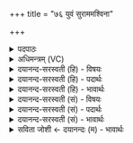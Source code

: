 +++
title = "७६ युवं सुराममश्विना"

+++
<details><summary>पदपाठः</summary>

यु॒वम्। सु॒राम॑म्। अ॒श्वि॒ना॒। नमु॑चौ। आ॒सु॒रे। सचा॑। वि॒पि॒पा॒ना इति॑ विऽपिपा॒नाः। स॒र॒स्व॒ति। इन्द्र॑म्। कर्म्म॒स्विति॒ कर्म॑ऽसु। आ॒व॒त॒। ७६।
</details>

<details><summary>अधिमन्त्रम् (VC)</summary>

- अश्विसरस्वतीन्द्रा देवता
- विदर्भिर्ऋषिः
- विराडनुष्टुप्
- गान्धारः
</details>

<details><summary>दयानन्द-सरस्वती (हि) - विषयः</summary>

फिर प्रकारान्तर से विद्वानों के विषय को अगले मन्त्र में कहा है ॥
</details>

<details><summary>दयानन्द-सरस्वती (हि) - पदार्थः</summary>

पदार्थान्वयभाषाः -  हे (अश्विना) पालन आदि कर्म करनेहारे अध्यापक और उपदेशक ! (सचा) मिले हुए (युवम्) तुम दोनों और हे (सरस्वति) अतिश्रेष्ठ विज्ञानवाली प्रजा तू जैसे (नमुचौ) प्रवाह से नित्यरूप (आसुरे) मेघ में और (कर्मसु) कर्मों में (सुरामम्) अतिसुन्दर (इन्द्रम्) परमैश्वर्य का (आवत) पालन करते हो, वैसे (विपिपानाः) नाना प्रकार से रक्षा करनेहारे होते हुए आचरण करो ॥७६ ॥
</details>

<details><summary>दयानन्द-सरस्वती (हि) - भावार्थः</summary>

भावार्थभाषाः -  जो लोग पुरुषार्थ से बड़े ऐश्वर्य को प्राप्त होकर धन की रक्षा करके आनन्द को भोगते हैं, वे सदा ही बढ़ते हैं ॥७६ ॥
</details>

<details><summary>दयानन्द-सरस्वती (सं) - विषयः</summary>

पुनः प्रकारान्तरेण विद्वद्विषयमाह ॥
</details>

<details><summary>दयानन्द-सरस्वती (सं) - पदार्थः</summary>

पदार्थान्वयभाषाः -  हे अश्विना ! सचा युवं हे सरस्वती त्वं च यथा नमुचावासुरे कर्मसु सुराममिन्द्रमावत तथा विपिपाना अप्याचरत ॥७६ ॥
</details>

<details><summary>दयानन्द-सरस्वती (सं) - भावार्थः</summary>

भावार्थभाषाः -  ये पुरुषार्थेन महदैश्वर्यं प्राप्य धनं सुरक्ष्याऽनन्दं भुञ्जते, ते सदैव वर्द्धन्ते ॥७६ ॥
</details>

<details><summary>सविता जोशी ← दयानन्दः (म) - भावार्थः</summary>

भावार्थभाषाः -  जे लोक पुरुषार्थाने ऐश्वर्य प्राप्त करून धनाचे रक्षण करतात ते आनंद उपभोगतात व त्यांची भरभराट होते.
</details>